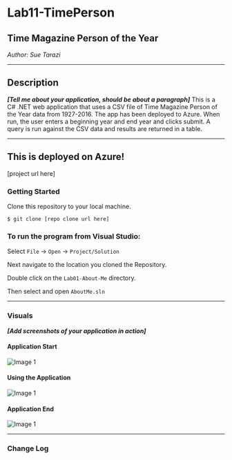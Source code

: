 # Lab11-TimePerson

## Time Magazine Person of the Year

*Author: Sue Tarazi*

----

## Description
***[Tell me about your application, should be about a paragraph]***
This is a C# .NET web application that uses a CSV file of Time Magazine Person of the Year data from 1927-2016. The app has been deployed to Azure. 
When run, the user enters a beginning year and end year and clicks submit. A query is run against the CSV data and results are returned in a table.

---
## This is deployed on Azure!
[project url here]

### Getting Started
Clone this repository to your local machine.

```
$ git clone [repo clone url here]
```

### To run the program from Visual Studio:
Select ```File``` -> ```Open``` -> ```Project/Solution```

Next navigate to the location you cloned the Repository.

Double click on the ```Lab01-About-Me``` directory.

Then select and open ```AboutMe.sln```

---

### Visuals
***[Add screenshots of your application in action]***

#### Application Start
![Image 1](https://via.placeholder.com/750x500)
#### Using the Application
![Image 1](https://via.placeholder.com/750x500)
#### Application End
![Image 1](https://via.placeholder.com/750x500)

---

### Change Log
